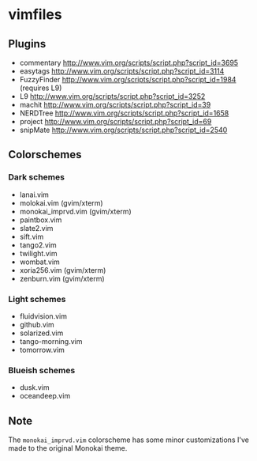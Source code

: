 # vimfiles

## Plugins

* commentary http://www.vim.org/scripts/script.php?script_id=3695
* easytags http://www.vim.org/scripts/script.php?script_id=3114
* FuzzyFinder http://www.vim.org/scripts/script.php?script_id=1984 (requires L9)
* L9 http://www.vim.org/scripts/script.php?script_id=3252
* machit http://www.vim.org/scripts/script.php?script_id=39
* NERDTree http://www.vim.org/scripts/script.php?script_id=1658
* project http://www.vim.org/scripts/script.php?script_id=69
* snipMate http://www.vim.org/scripts/script.php?script_id=2540

## Colorschemes

### Dark schemes

* lanai.vim
* molokai.vim (gvim/xterm)
* monokai_imprvd.vim (gvim/xterm)
* paintbox.vim
* slate2.vim
* sift.vim
* tango2.vim
* twilight.vim
* wombat.vim
* xoria256.vim (gvim/xterm)
* zenburn.vim (gvim/xterm)

### Light schemes

* fluidvision.vim
* github.vim
* solarized.vim
* tango-morning.vim
* tomorrow.vim

### Blueish schemes

* dusk.vim
* oceandeep.vim

## Note
The `monokai_imprvd.vim` colorscheme has some minor customizations I've made to the original Monokai theme.
